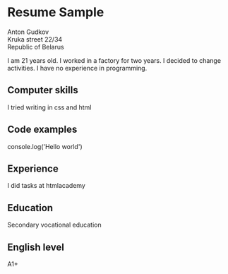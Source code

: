 # Resume Sample

Anton Gudkov  
Kruka street  22/34     
Republic of Belarus

I am 21 years old. I worked in a factory for two years. I decided to change activities.  I have no experience in programming.

## Computer skills     
I tried writing in css and html

## Code examples  
console.log('Hello world')

## Experience  
I did tasks at htmlacademy

## Education   
Secondary vocational education

## English level       
A1+
